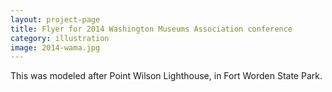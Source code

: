 ```yaml
---
layout: project-page
title: Flyer for 2014 Washington Museums Association conference
category: illustration
image: 2014-wama.jpg
---
```

This was modeled after Point Wilson Lighthouse, in Fort Worden State Park. 